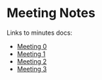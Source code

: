 # Meeting Notes #

Links to minutes docs:
  * [Meeting 0](https://docs.google.com/a/uw.edu/document/d/1buXcMivVKWp1o2Qk1UM0oe6r_N_67oiiMgPYphuOcws/edit)
  * [Meeting 1](https://docs.google.com/a/uw.edu/document/d/1a8ewDryiM3t8D9FERVJ_peVX2y69fc6EBQLsc4HvBZU/edit?usp=sharing)
  * [Meeting 2](https://docs.google.com/a/uw.edu/document/d/1_siPtzvPb7bT6D2AxrA2OS3DJlKWwSlcouXsl1Q4n90/edit)
  * [Meeting 3](https://docs.google.com/a/uw.edu/document/d/1Bk5cc3mNXFxqg91vLI9G3bsOd2eC2UsGTnJzBa2QHt8/edit)